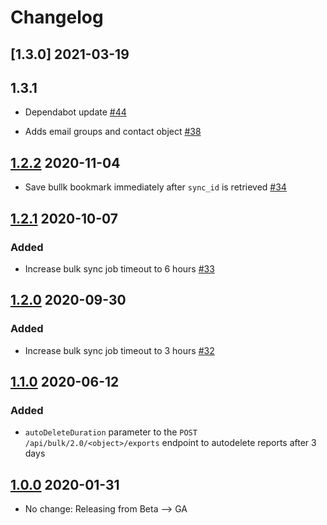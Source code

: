 # Changelog
## [1.3.0] 2021-03-19
## 1.3.1
  * Dependabot update [#44](https://github.com/singer-io/tap-eloqua/pull/44)

- Adds email groups and contact object [#38](https://github.com/singer-io/tap-eloqua/pull/38)

## [1.2.2] 2020-11-04
- Save bullk bookmark immediately after `sync_id` is retrieved [#34](https://github.com/singer-io/tap-eloqua/pull/34)

## [1.2.1] 2020-10-07
### Added
- Increase bulk sync job timeout to 6 hours [#33](https://github.com/singer-io/tap-eloqua/pull/33)

## [1.2.0] 2020-09-30
### Added
- Increase bulk sync job timeout to 3 hours [#32](https://github.com/singer-io/tap-eloqua/pull/32)

## [1.1.0] 2020-06-12
### Added
- `autoDeleteDuration` parameter to the `POST /api/bulk/2.0/<object>/exports` endpoint to
  autodelete reports after 3 days

## [1.0.0] 2020-01-31
- No change: Releasing from Beta --> GA


[1.2.2]: https://github.com/singer-io/tap-eloqua/compare/v1.2.1...v1.2.2
[1.2.1]: https://github.com/singer-io/tap-eloqua/compare/v1.2.0...v1.2.1
[1.2.0]: https://github.com/singer-io/tap-eloqua/compare/v1.1.0...v1.2.0
[1.1.0]: https://github.com/singer-io/tap-eloqua/compare/v1.0.0...v1.1.0
[1.0.0]: https://github.com/singer-io/tap-eloqua/compare/v0.6.6...v1.0.0